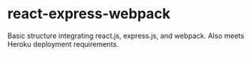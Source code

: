 # react-express-webpack
Basic structure integrating react.js, express.js, and webpack. Also meets Heroku deployment requirements.
